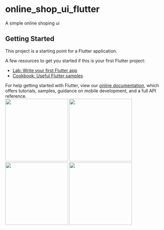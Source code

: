 # online_shop_ui_flutter

A simple online shoping ui

## Getting Started

This project is a starting point for a Flutter application.

A few resources to get you started if this is your first Flutter project:

- [Lab: Write your first Flutter app](https://flutter.dev/docs/get-started/codelab)
- [Cookbook: Useful Flutter samples](https://flutter.dev/docs/cookbook)

For help getting started with Flutter, view our
[online documentation](https://flutter.dev/docs), which offers tutorials,
samples, guidance on mobile development, and a full API reference.
<br>
<img src="https://raw.github.com/codebysanjay/Online_Shopping_UI/master/Screenshot_1.png" width="200" />
<img src="https://raw.github.com/codebysanjay/Online_Shopping_UI/master/Screenshot_2.png" width="200" />
<img src="https://raw.github.com/codebysanjay/Online_Shopping_UI/master/Screenshot_3.png" width="200" />
<img src="https://raw.github.com/codebysanjay/Online_Shopping_UI/master/Screenshot_4.png" width="200" />
